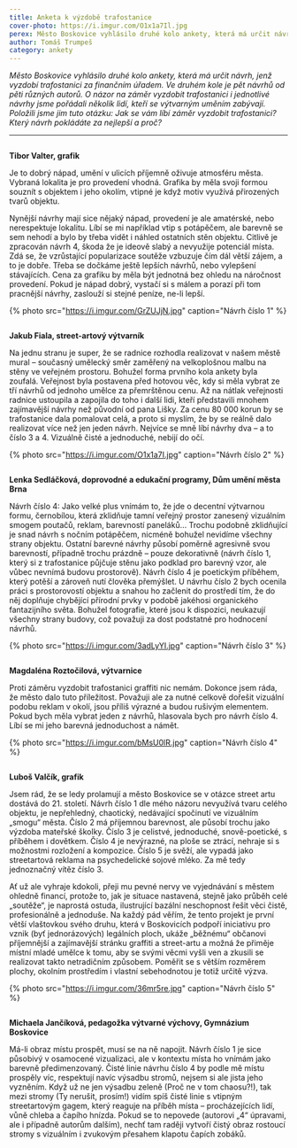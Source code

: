 ```yaml
---
title: Anketa k výzdobě trafostanice
cover-photo: https://i.imgur.com/O1x1a7Il.jpg
perex: Město Boskovice vyhlásilo druhé kolo ankety, která má určit návrh, jenž vyzdobí trafostanici za finančním úřadem. O názor na záměr vyzdobit trafostanici i jednotlivé návrhy jsme pořádali několik lidí, kteří se výtvarným uměním zabývají.
author: Tomáš Trumpeš
category: ankety
---
```


*Město Boskovice vyhlásilo druhé kolo ankety, která má určit návrh, jenž vyzdobí trafostanici za finančním úřadem. Ve druhém kole je pět návrhů od pěti různých autorů. O názor na záměr vyzdobit trafostanici i jednotlivé návrhy jsme pořádali několik lidí, kteří se výtvarným uměním zabývají. Položili jsme jim tuto otázku: Jak se vám líbí záměr vyzdobit trafostanici? Který návrh pokládáte za nejlepší a proč?*

---

<img class="profile-picture" src="https://i.imgur.com/NsWsRnQ.jpg" alt="" />

**Tibor Valter, grafik**

Je to dobrý nápad, umění v ulicích příjemně oživuje atmosféru města. Vybraná lokalita je pro provedení vhodná. Grafika by měla svoji formou souznít s objektem i jeho okolím, vtipné je když motiv využívá přirozených tvarů objektu.

Nynější návrhy mají sice nějaký nápad, provedení je ale amatérské, nebo nerespektuje lokalitu. Líbí se mi například vtip s potápěčem, ale barevně se sem nehodí a bylo by třeba vidět i náhled ostatních stěn objektu. Citlivě je zpracován návrh 4, škoda že je ideově slabý a nevyužije potenciál místa. Zdá se, že vzrůstající popularizace soutěže vzbuzuje čím dál větší zájem, a to je dobře. Třeba se dočkáme ještě lepších návrhů, nebo vylepšení stávajících. Cena za grafiku by měla být jednotná bez ohledu na náročnost provedení. Pokud je nápad dobrý, vystačí si s málem a porazí při tom pracnější návrhy, zaslouží si stejné peníze, ne-li lepší.

{% photo src="https://i.imgur.com/GrZUJjN.jpg" caption="Návrh číslo 1" %}

<img class="profile-picture" src="https://i.imgur.com/d0y3BEA.jpg" alt="" />

**Jakub Fiala, street-artový výtvarník**

Na jednu stranu je super, že se radnice rozhodla realizovat v našem městě mural – současný umělecký směr zaměřený na velkoplošnou malbu na stěny ve veřejném prostoru. Bohužel forma prvního kola ankety byla zoufalá. Veřejnost byla postavena před hotovou věc, kdy si měla vybrat ze tří návrhů od jednoho umělce za přemrštěnou cenu. Až na nátlak veřejnosti radnice ustoupila a zapojila do toho i další lidi, kteří představili mnohem zajímavější návrhy než původní od pana Lišky. Za cenu 80 000 korun by se trafostanice dala pomalovat celá, a proto si myslím, že by se reálně dalo realizovat více než jen jeden návrh. Nejvíce se mně líbí návrhy dva – a to číslo 3 a 4. Vizuálně čisté a jednoduché, nebijí do očí.

{% photo src="https://i.imgur.com/O1x1a7I.jpg" caption="Návrh číslo 2" %}

<img class="profile-picture" src="https://i.imgur.com/77Qu3Wr.jpg" alt="" />

**Lenka Sedláčková, doprovodné a edukační programy, Dům umění města Brna**

Návrh číslo 4: Jako velké plus vnímám to, že jde o decentní výtvarnou formu, černobílou, která zklidňuje tamní veřejný prostor zanesený vizuálním smogem poutačů, reklam, barevností paneláků… Trochu podobně zklidňující je snad návrh s nočním potápěčem, nicméně bohužel nevidíme všechny strany objektu. Ostatní barevné návrhy působí poměrně agresivně svou barevností, případně trochu prázdně – pouze dekorativně (návrh číslo 1, který si z trafostanice půjčuje stěnu jako podklad pro barevný vzor, ale vůbec nevnímá budovu prostorově). Návrh číslo 4 je poetickým příběhem, který potěší a zároveň nutí člověka přemýšlet. U návrhu číslo 2 bych ocenila práci s prostorovostí objektu a snahou ho začlenit do prostředí tím, že do něj doplňuje chybějící přírodní prvky v podobě jakéhosi organického fantazijního světa. Bohužel fotografie, které jsou k dispozici, neukazují všechny strany budovy, což považuji za dost podstatné pro hodnocení návrhů.

{% photo src="https://i.imgur.com/3adLyYI.jpg" caption="Návrh číslo 3" %}

<img class="profile-picture" src="https://i.imgur.com/VrKiEjU.jpg" alt="" />

**Magdaléna Roztočilová, výtvarnice**

Proti záměru vyzdobit trafostanici graffiti nic nemám. Dokonce jsem ráda, že město dalo tuto příležitost. Považuji ale za nutné celkově dořešit vizuální podobu reklam v okolí, jsou příliš výrazné a budou rušivým elementem. Pokud bych měla vybrat jeden z návrhů, hlasovala bych pro návrh číslo 4. Líbí se mi jeho barevná jednoduchost a námět.

{% photo src="https://i.imgur.com/bMsU0lR.jpg" caption="Návrh číslo 4" %}

<img class="profile-picture" src="https://i.imgur.com/tT55qrl.jpg" alt="" />

**Luboš Valčík, grafik**

Jsem rád, že se ledy prolamují a město Boskovice se v otázce street artu dostává do 21. století. Návrh číslo 1 dle mého názoru nevyužívá tvaru celého objektu, je nepřehledný, chaotický, nedávající spočinutí ve vizuálním „smogu“ města. Číslo 2 má příjemnou barevnost, ale působí trochu jako výzdoba mateřské školky. Číslo 3 je celistvé, jednoduché, snově-poetické, s příběhem i dovětkem. Číslo 4 je nevýrazné, na ploše se ztrácí, nehraje si s možnostmi rozložení a kompozice. Číslo 5 je svěží, ale vypadá jako streetartová reklama na psychedelické sojové mléko. Za mě tedy jednoznačný vítěz číslo 3.

Ať už ale vyhraje kdokoli, přeji mu pevné nervy ve vyjednávání s městem ohledně financí, protože to, jak je situace nastavená, stejně jako průběh celé „soutěže“, je naprostá ostuda, ilustrující bazální neschopnost řešit věci čistě, profesionálně a jednoduše. Na každý pád věřím, že tento projekt je první větší vlaštovkou svého druhu, která v Boskovicích podpoří iniciativu pro vznik (byť jednorázových) legálních ploch, ukáže „běžnému“ občanovi příjemnější a zajímavější stránku graffiti a street-artu a možná že přiměje místní mladé umělce k tomu, aby se svými věcmi vyšli ven a zkusili se realizovat takto netradičním způsobem. Poměřit se s větším rozměrem plochy, okolním prostředím i vlastní sebehodnotou je totiž určitě výzva.

{% photo src="https://i.imgur.com/36mr5re.jpg" caption="Návrh číslo 5" %}

<img class="profile-picture" src="https://i.imgur.com/51tqdSk.png" alt="" />

**Michaela Jančíková, pedagožka výtvarné výchovy, Gymnázium Boskovice**

Má-li obraz místu prospět, musí se na ně napojit. Návrh číslo 1 je sice působivý v osamocené vizualizaci, ale v kontextu místa ho vnímám jako barevně předimenzovaný. Čisté linie návrhu číslo 4 by podle mě místu prospěly víc, respektují navíc výsadbu stromů, nejsem si ale jista jeho vyzněním. Když už ne jen výsadbu zeleně (Proč ne v tom chaosu?!), tak mezi stromy (Ty nerušit, prosím!) vidím spíš čisté linie s vtipným streetartovým gagem, který reaguje na příběh místa – procházejících lidí, vůně chleba a čapího hnízda. Pokud se to nepovede (autorovi „4“ úpravami, ale i případně autorům dalším), nechť tam raději vytvoří čistý obraz rostoucí stromy s vizuálním i zvukovým přesahem klapotu čapích zobáků.
